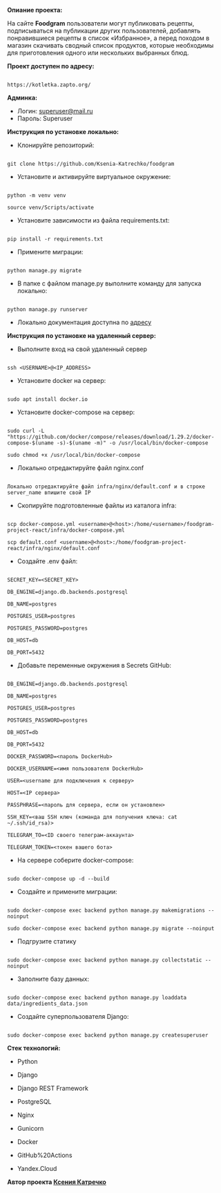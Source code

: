 **Опиание проекта:** 

 

На сайте **Foodgram** пользователи могут публиковать рецепты, подписываться на публикации других пользователей, добавлять понравившиеся рецепты в список «Избранное», а перед походом в магазин скачивать сводный список продуктов, которые необходимы для приготовления одного или нескольких выбранных блюд. 

 

**Проект доступен по адресу:**

``` 

https://kotletka.zapto.org/

```

**Админка:**

- Логин: superuser@mail.ru
- Пароль: Superuser

  

**Инструкция по установке локально:** 

 

- Клонируйте репозиторий: 

 

``` 

git clone https://github.com/Ksenia-Katrechko/foodgram 

``` 

 

- Установите и активируйте виртуальное окружение: 

 

``` 

python -m venv venv 

source venv/Scripts/activate 

``` 

 

- Установите зависимости из файла requirements.txt: 

 

``` 

pip install -r requirements.txt 

``` 

 

- Примените миграции: 

 

``` 

python manage.py migrate 

``` 

 

- В папке с файлом manage.py выполните команду для запуска локально: 

 

``` 

python manage.py runserver 

``` 

 

- Локально документация доступна по [адресу](http://127.0.0.1/api/docs/) 

 

**Инструкция по установке на удаленный сервер:** 

 

- Выполните вход на свой удаленный сервер 

 

``` 

ssh <USERNAME>@<IP_ADDRESS> 

``` 

 

- Установите docker на сервер: 

 

``` 

sudo apt install docker.io 

``` 

 

- Установите docker-compose на сервер: 

 

``` 

sudo curl -L "https://github.com/docker/compose/releases/download/1.29.2/docker-compose-$(uname -s)-$(uname -m)" -o /usr/local/bin/docker-compose 

sudo chmod +x /usr/local/bin/docker-compose 

``` 

 

 

- Локально отредактируйте файл nginx.conf 

 

``` 

Локально отредактируйте файл infra/nginx/default.conf и в строке server_name впишите свой IP 

``` 

 

- Скопируйте подготовленные файлы из каталога infra: 

 

``` 

scp docker-compose.yml <username>@<host>:/home/<username>/foodgram-project-react/infra/docker-compose.yml 

scp default.conf <username>@<host>:/home/foodgram-project-react/infra/nginx/default.conf 

``` 

 

- Cоздайте .env файл: 

 

``` 

SECRET_KEY=<SECRET_KEY> 

DB_ENGINE=django.db.backends.postgresql 

DB_NAME=postgres 

POSTGRES_USER=postgres 

POSTGRES_PASSWORD=postgres 

DB_HOST=db 

DB_PORT=5432 

``` 

 

- Добавьте переменные окружения в Secrets GitHub: 

 

``` 

DB_ENGINE=django.db.backends.postgresql 

DB_NAME=postgres 

POSTGRES_USER=postgres 

POSTGRES_PASSWORD=postgres 

DB_HOST=db 

DB_PORT=5432 

DOCKER_PASSWORD=<пароль DockerHub> 

DOCKER_USERNAME=<имя пользователя DockerHub> 

USER=<username для подключения к серверу> 

HOST=<IP сервера> 

PASSPHRASE=<пароль для сервера, если он установлен> 

SSH_KEY=<ваш SSH ключ (команда для получения ключа: cat ~/.ssh/id_rsa)> 

TELEGRAM_TO=<ID своего телеграм-аккаунта> 

TELEGRAM_TOKEN=<токен вашего бота> 

``` 

 

- На сервере соберите docker-compose: 

 

``` 

sudo docker-compose up -d --build 

``` 

 

- Создайте и примените миграции: 

 

``` 

sudo docker-compose exec backend python manage.py makemigrations --noinput 

sudo docker-compose exec backend python manage.py migrate --noinput 

``` 

 

- Подгрузите статику 

 

``` 

sudo docker-compose exec backend python manage.py collectstatic --noinput 

``` 

 

- Заполните базу данных: 

 

``` 

sudo docker-compose exec backend python manage.py loaddata data/ingredients_data.json 

``` 

 

- Создайте суперпользователя Django: 

 

``` 

sudo docker-compose exec backend python manage.py createsuperuser 

``` 

 

 

**Стек технологий:** 

- Python 

- Django 

- Django REST Framework 

- PostgreSQL 

- Nginx 

- Gunicorn 

- Docker 

- GitHub%20Actions 

- Yandex.Cloud 

 

**Автор проекта [Ксения Катречко](https://github.com/Ksenia-Katrechko)** 

